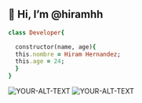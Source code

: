 ## 👋 Hi, I’m @hiramhh

```ruby
class Developer{

  constructor(name, age){
  this.nombre = Hiram Hernandez;
  this.age = 24;
  }
}


```

<picture>
 <source media="(prefers-color-scheme: dark)" srcset="https://img.icons8.com/bubbles/instagram-old">
 <source media="(prefers-color-scheme: light)" srcset="https://img.icons8.com/bubbles/instagram-old">
 <img alt="YOUR-ALT-TEXT" src="YOUR-DEFAULT-IMAGE">
</picture>


<picture>
 <source media="(prefers-color-scheme: dark)" srcset="https://img.icons8.com/bubbles/linkedin">
 <source media="(prefers-color-scheme: light)" srcset="https://img.icons8.com/bubbles/linkedin">
 <img alt="YOUR-ALT-TEXT" src="YOUR-DEFAULT-IMAGE">
</picture>
